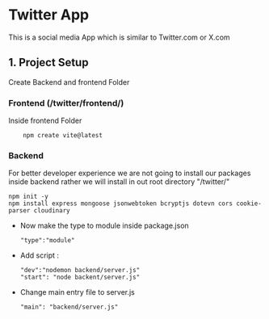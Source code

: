 # Twitter App

This is a social media App which is similar to Twitter.com or X.com

## 1. Project Setup

Create Backend and frontend Folder

### Frontend (/twitter/frontend/)
Inside frontend Folder
``` 
    npm create vite@latest 
```

### Backend

For better developer experience we are not going to install our packages inside backend rather we will install in out root directory "/twitter/"

```
npm init -y
npm install express mongoose jsonwebtoken bcryptjs dotevn cors cookie-parser cloudinary
```

-   Now make the type to module inside  package.json
    ```
    "type":"module"
    ```
-   Add script : 
    ```
    "dev":"nodemon backend/server.js"
    "start": "node backent/server.js"
    ```
- Change main entry file to server.js 
    ```
    "main": "backend/server.js"
    ```
